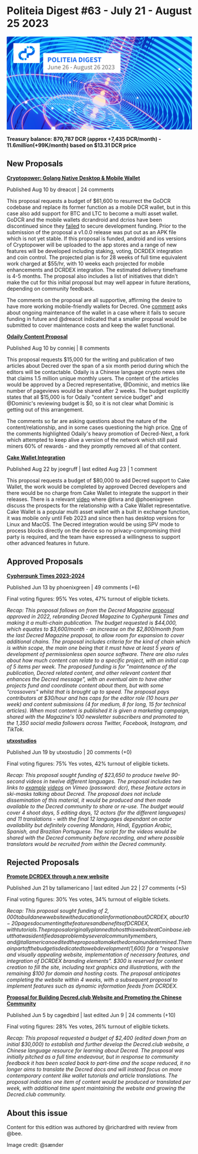 # Politeia Digest #63 - July 21 - August 25 2023

![Image credit: @sænder](img/issue063/063-title.png)

**Treasury balance: 870,787 DCR (approx +7,435 DCR/month) - $11.6 million (+$99K/month) based on $13.31 DCR price**

## New Proposals

**[Cryptopower: Golang Native Desktop & Mobile Wallet](https://proposals.decred.org/record/256efee)**

Published Aug 10 by dreacot | 24 comments

This proposal requests a budget of $61,600 to resurrect the GoDCR codebase and replace its former function as a mobile DCR wallet, but in this case also add support for BTC and LTC to become a multi asset wallet. GoDCR and the mobile wallets dcrandroid and dcrios have been discontinued since they [failed](https://proposals.decred.org/record/0ef42e5) to secure development funding. Prior to the submission of the proposal a v1.0.0 release was put out as an APK file which is not yet stable. If this proposal is funded, android and ios versions of Cryptopower will be uploaded to the app stores and a range of new features will be developed including staking, voting, DCRDEX integration and coin control. The projected plan is for 28 weeks of full time equivalent work charged at $55/hr, with 10 weeks each projected for mobile enhancements and DCRDEX integration. The estimated delivery timeframe is 4-5 months. The proposal also includes a list of initiatives that didn't make the cut for this initial proposal but may well appear in future iterations, depending on community feedback.

The comments on the proposal are all supportive, affirming the desire to have more working mobile-friendly wallets for Decred. One [comment](https://proposals.decred.org/record/256efee/comments/1) asks about ongoing maintenance of the wallet in a case where it fails to secure funding in future and @dreacot indicated that a smaller proposal would be submitted to cover maintenance costs and keep the wallet functional. 

**[Odaily Content Proposal](https://proposals.decred.org/record/b80040f)**

Published Aug 10 by conniej | 8 comments

This proposal requests $15,000 for the writing and publication of two articles about Decred over the span of a six month period during which the editors will be contactable. Odaily is a Chinese language crypto news site that claims 1.5 million unique monthly users. The content of the articles would be approved by a Decred representative, @Dominic, and metrics like number of pageviews would be shared after 2 weeks. The budget explicitly states that all $15,000 is for Odaily "content service budget" and @Dominic's reviewing budget is $0, so it is not clear what Dominic is getting out of this arrangement.

The comments so far are asking questions about the nature of the content/relationship, and in some cases questioning the high price. [One](https://proposals.decred.org/record/b80040f/comments/3) of the comments highlighted Odaily's heavy promotion of Decred-Next, a fork which attempted to keep alive a version of the network which still paid miners 60% of rewards - and they promptly removed all of that content.

**[Cake Wallet Integration](https://proposals.decred.org/record/2f25f2d)**

Published Aug 22 by joegruff | last edited Aug 23 | 1 comment

This proposal requests a budget of $80,000 to add Decred support to Cake Wallet, the work would be completed by approved Decred developers and there would be no charge from Cake Wallet to integrate the support in their releases. There is a relevant [video](https://www.youtube.com/watch?v=0KKsD4ZhZn0) where @tivra and @phoenixgreen discuss the prospects for the relationship with a Cake Wallet representative. Cake Wallet is a popular multi asset wallet with a built in exchange function, it was mobile only until Feb 2023 and since then has desktop versions for Linux and MacOS. The Decred integration would be using SPV mode to process blocks directly on the device so no privacy-compromising third party is required, and the team have expressed a willingness to support other advanced features in future.

## Approved Proposals

**[Cypherpunk Times 2023-2024](https://proposals.decred.org/record/4d3a8fc)**

Published Jun 13 by phoenixgreen | 49 comments (+6)

Final voting figures: 95% Yes votes, 47% turnout of eligible tickets.

*Recap: This proposal follows on from the Decred Magazine [proposal](https://proposals.decred.org/record/3bb2c7e) approved in 2022, rebranding Decred Magazine to Cypherpunk Times and making it a multi-chain publication. The budget requested is $44,000, which equates to $3,600/month - an increase on the $2,800/month from the last Decred Magazine proposal, to allow room for expansion to cover additional chains. The proposal includes criteria for the kind of chain which is within scope, the main one being that it must have at least 5 years of development of permissionless open source software. There are also rules about how much content can relate to a specific project, with an initial cap of 5 items per week. The proposed funding is for "maintenance of the publication, Decred related content, and other relevant content that enhances the Decred message", with an eventual aim to have other projects fund and coordinate content about them, but with some "crossovers" whilst that is brought up to speed. The proposal pays contributors at $30/hour and has caps for the editor role (10 hours per week) and content submissions (4 for medium, 8 for long, 15 for technical articles). When most content is published it is given a marketing campaign, shared with the Magazine's 100 newsletter subscribers and promoted to the 1,350 social media followers across Twitter, Facebook, Instagram, and TikTok.*

**[utxostudios](https://proposals.decred.org/record/9e265ad)**

Published Jun 19 by utxostudio | 20 comments (+0)

Final voting figures: 75% Yes votes, 42% turnout of eligible tickets.

*Recap: This proposal sought funding of $23,650 to produce twelve 90-second videos in twelve different languages. The proposal includes two links to [example](https://vimeo.com/836729063) [videos](https://vimeo.com/836769185) on Vimeo (password: dcr), these feature actors in ski-masks talking about Decred. The proposal does not include dissemination of this material, it would be produced and then made available to the Decred community to share or re-use. The budget would cover 4 shoot days, 5 editing days, 12 actors (for the different languages) and 11 translations - with the final 12 languages dependant on actor availability but definitely covering Mandarin, Hindi, Egyptian Arabic, Spanish, and Brazilian Portuguese. The script for the videos would be shared with the Decred community before recording, and where possible translators would be recruited from within the Decred community.*

## Rejected Proposals

**[Promote DCRDEX through a new website](https://proposals.decred.org/record/20ba5cd)**

Published Jun 21 by tallamericano | last edited Jun 22 | 27 comments (+5) 

Final voting figures: 30% Yes votes, 34% turnout of eligible tickets.

*Recap: This proposal sought funding of $2,000 to build a new website with educational information about DCRDEX, about 10-20 pages documenting the features and benefits of DCRDEX, with tutorials. The proposal originally planned to host this website at Coinbase.ie but that was identified as a problem by several community members, and @tallamericano edited the proposal to make the domain undetermined. The main part of the budget is dedicated to web development ($1,600) for a "responsive and visually appealing website, implementation of necessary features, and integration of DCRDEX branding elements". $300 is reserved for content creation to fill the site, including text graphics and illustrations, with the remaining $100 for domain and hosting costs. The proposal anticipates completing the website within 4 weeks, with a subsequent proposal to implement features such as dynamic information feeds from DCRDEX.*

**[Proposal for Building Decred.club Website and Promoting the Chinese Community](https://proposals.decred.org/record/552c87e)**

Published Jun 5 by cagedbird | last edited Jun 9 | 24 comments (+10)

Final voting figures: 28% Yes votes, 26% turnout of eligible tickets.

*Recap: This proposal requested a budget of $2,400 (edited down from an initial $30,000) to establish and further develop the Decred.club website, a Chinese language resource for learning about Decred. The proposal was initially pitched as a full time endeavour, but in response to community feedback it has been scaled back to part-time and the scope reduced, it no longer aims to translate the Decred docs and will instead focus on more contemporary content like wallet tutorials and article translations. The proposal indicates one item of content would be produced or translated per week, with additional time spent maintaining the website and growing the Decred.club community.*

## About this issue

Content for this edition was authored by @richardred with review from @bee.

Image credit: @sænder
